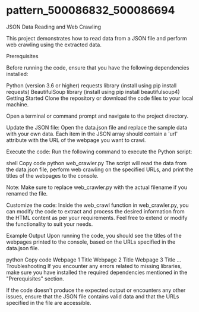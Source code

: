 # pattern_500086832_500086694



JSON Data Reading and Web Crawling

This project demonstrates how to read data from a JSON file and perform web crawling using the extracted data.

Prerequisites

Before running the code, ensure that you have the following dependencies installed:

Python (version 3.6 or higher)
requests library (install using pip install requests)
BeautifulSoup library (install using pip install beautifulsoup4)
Getting Started
Clone the repository or download the code files to your local machine.

Open a terminal or command prompt and navigate to the project directory.

Update the JSON file: Open the data.json file and replace the sample data with your own data. Each item in the JSON array should contain a 'url' attribute with the URL of the webpage you want to crawl.

Execute the code: Run the following command to execute the Python script:

shell
Copy code
python web_crawler.py
The script will read the data from the data.json file, perform web crawling on the specified URLs, and print the titles of the webpages to the console.

Note: Make sure to replace web_crawler.py with the actual filename if you renamed the file.

Customize the code: Inside the web_crawl function in web_crawler.py, you can modify the code to extract and process the desired information from the HTML content as per your requirements. Feel free to extend or modify the functionality to suit your needs.

Example Output
Upon running the code, you should see the titles of the webpages printed to the console, based on the URLs specified in the data.json file.

python
Copy code
Webpage 1 Title
Webpage 2 Title
Webpage 3 Title
...
Troubleshooting
If you encounter any errors related to missing libraries, make sure you have installed the required dependencies mentioned in the "Prerequisites" section.

If the code doesn't produce the expected output or encounters any other issues, ensure that the JSON file contains valid data and that the URLs specified in the file are accessible.
